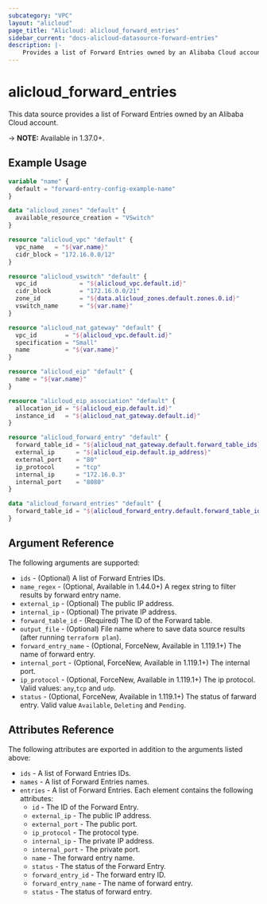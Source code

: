 ```yaml
---
subcategory: "VPC"
layout: "alicloud"
page_title: "Alicloud: alicloud_forward_entries"
sidebar_current: "docs-alicloud-datasource-forward-entries"
description: |-
    Provides a list of Forward Entries owned by an Alibaba Cloud account.
---
```


# alicloud\_forward\_entries

This data source provides a list of Forward Entries owned by an Alibaba Cloud account.

-> **NOTE:** Available in 1.37.0+.

## Example Usage

```terraform
variable "name" {
  default = "forward-entry-config-example-name"
}

data "alicloud_zones" "default" {
  available_resource_creation = "VSwitch"
}

resource "alicloud_vpc" "default" {
  vpc_name   = "${var.name}"
  cidr_block = "172.16.0.0/12"
}

resource "alicloud_vswitch" "default" {
  vpc_id            = "${alicloud_vpc.default.id}"
  cidr_block        = "172.16.0.0/21"
  zone_id           = "${data.alicloud_zones.default.zones.0.id}"
  vswitch_name      = "${var.name}"
}

resource "alicloud_nat_gateway" "default" {
  vpc_id        = "${alicloud_vpc.default.id}"
  specification = "Small"
  name          = "${var.name}"
}

resource "alicloud_eip" "default" {
  name = "${var.name}"
}

resource "alicloud_eip_association" "default" {
  allocation_id = "${alicloud_eip.default.id}"
  instance_id   = "${alicloud_nat_gateway.default.id}"
}

resource "alicloud_forward_entry" "default" {
  forward_table_id = "${alicloud_nat_gateway.default.forward_table_ids}"
  external_ip      = "${alicloud_eip.default.ip_address}"
  external_port    = "80"
  ip_protocol      = "tcp"
  internal_ip      = "172.16.0.3"
  internal_port    = "8080"
}

data "alicloud_forward_entries" "default" {
  forward_table_id = "${alicloud_forward_entry.default.forward_table_id}"
}
```

## Argument Reference

The following arguments are supported:

* `ids` - (Optional) A list of Forward Entries IDs.
* `name_regex` - (Optional, Available in 1.44.0+) A regex string to filter results by forward entry name.
* `external_ip` - (Optional) The public IP address.
* `internal_ip` - (Optional) The private IP address.
* `forward_table_id` - (Required) The ID of the Forward table.
* `output_file` - (Optional) File name where to save data source results (after running `terraform plan`).
* `forward_entry_name` - (Optional, ForceNew, Available in 1.119.1+) The name of forward entry.
* `internal_port` - (Optional, ForceNew, Available in 1.119.1+) The internal port.
* `ip_protocol` - (Optional, ForceNew, Available in 1.119.1+) The ip protocol. Valid values: `any`,`tcp` and `udp`. 
* `status` - (Optional, ForceNew, Available in 1.119.1+) The status of farward entry. Valid value `Available`, `Deleting` and `Pending`.

## Attributes Reference

The following attributes are exported in addition to the arguments listed above:

* `ids` - A list of Forward Entries IDs.
* `names` - A list of Forward Entries names.
* `entries` - A list of Forward Entries. Each element contains the following attributes:
  * `id` - The ID of the Forward Entry.
  * `external_ip` - The public IP address.
  * `external_port` - The public port.
  * `ip_protocol` - The protocol type.
  * `internal_ip` - The private IP address.
  * `internal_port` - The private port.
  * `name` - The forward entry name.
  * `status` - The status of the Forward Entry.
  * `forward_entry_id` - The forward entry ID.
  * `forward_entry_name` - The name of forward entry.
  * `status` - The status of forward entry.

